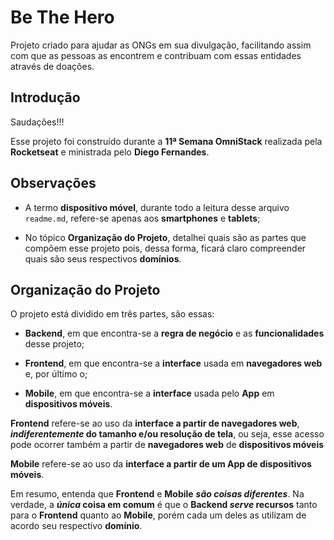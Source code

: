 # Be The Hero

Projeto criado para ajudar as ONGs em sua divulgação,  facilitando assim com que as pessoas as encontrem e contribuam com essas entidades através de doações.

## Introdução

Saudações!!!

Esse projeto foi construído durante a  __11ª Semana OmniStack__ realizada pela __Rocketseat__ e ministrada pelo __Diego Fernandes__.

## Observações

* A termo __dispositivo móvel__, durante todo a leitura desse arquivo `readme.md`, refere-se apenas aos __smartphones__ e __tablets__;

* No tópico __Organização do Projeto__, detalhei quais são as partes que compõem esse projeto pois, dessa forma, ficará claro compreender quais são seus respectivos __domínios__. 

## Organização do Projeto

O projeto está dividido em três partes, são essas:

* __Backend__, em que encontra-se a __regra de negócio__ e as __funcionalidades__ desse projeto;

* __Frontend__, em que encontra-se a __interface__ usada em __navegadores web__ e, por último o;

* __Mobile__, em que encontra-se a __interface__ usada pelo __App__ em __dispositivos móveis__.

__Frontend__ refere-se ao uso da __interface a partir de navegadores web__, ___indiferentemente_ do tamanho e/ou resolução de tela__, ou seja, esse acesso pode ocorrer também a partir de __navegadores web__ de __dispositivos móveis__

__Mobile__ refere-se ao uso da __interface a partir de um App de dispositivos móveis__.

Em resumo, entenda que __Frontend__ e __Mobile__ ___são coisas diferentes___. Na verdade, a ___única_ coisa em comum__ é que o __Backend _serve_ recursos__ tanto para o __Frontend__ quanto ao __Mobile__, porém cada um deles as utilizam de acordo seu respectivo __domínio__.
